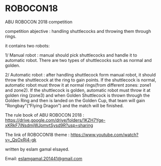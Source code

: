 # ROBOCON18
ABU ROBOCON 2018 competition

competition abjective : handling shuttlecocks and throwing them through rings.

it contains two robots:

1/ Manual robot : manual should pick shuttlecocks and handle it to automatic robot.
                  There are two types of shuttlecocks such as normal and golden.

2/ Automatic robot : after handling shuttlecock form manual robot, it should throw the shuttlecock at the ring to gain points.
                     If the shuttlecock is normal, automatic robot must throw it at normal rings(from different zones: zone1 and zone2).
                     If the shuttlecock is golden, automatic robot must throw it at golden ring (zone3) and when Golden Shuttlecock is                          thrown through the Golden Ring and then is landed on the Golden Cup, that team will gain "Rongbay"(“Flying Dragon”) 
                     and the match will be finished.
                     

The rule book of ABU ROBOCON 2018 : https://drive.google.com/drive/folders/1KZH7Yge-xKRkF7iNsdmjWJpmvtSysd9R?usp=sharing

The link of ROBOCON18 theme : https://www.youtube.com/watch?v=_QsOxRj4-gk

written by eslam gamal elsayed.

Email: eslamgamal.201441@gmail.com
